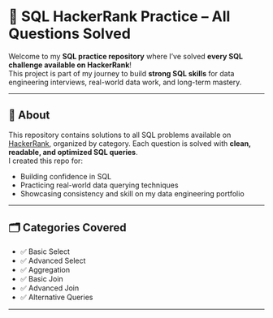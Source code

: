 # 🧠 SQL HackerRank Practice – All Questions Solved

Welcome to my **SQL practice repository** where I’ve solved **every SQL challenge available on HackerRank**!  
This project is part of my journey to build **strong SQL skills** for data engineering interviews, real-world data work, and long-term mastery.

---

## 📘 About

This repository contains solutions to all SQL problems available on [HackerRank](https://www.hackerrank.com/domains/sql), organized by category. Each question is solved with **clean, readable, and optimized SQL queries**.  
I created this repo for:
- Building confidence in SQL
- Practicing real-world data querying techniques
- Showcasing consistency and skill on my data engineering portfolio

---

## 🗂️ Categories Covered

- ✅ Basic Select
- ✅ Advanced Select
- ✅ Aggregation
- ✅ Basic Join
- ✅ Advanced Join
- ✅ Alternative Queries 

---


